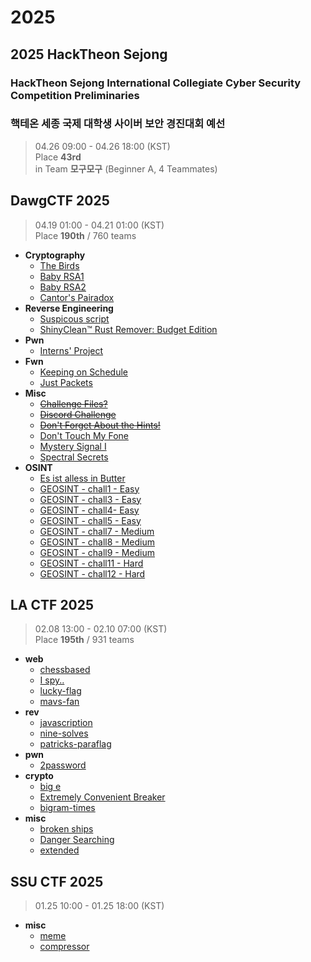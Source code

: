 # 2025
## 2025 HackTheon Sejong 
### HackTheon Sejong International Collegiate Cyber Security Competition Preliminaries
### 핵테온 세종 국제 대학생 사이버 보안 경진대회 예선
> 04.26 09:00 - 04.26 18:00 (KST)  
> Place **43rd**  
> in Team **모구모구** (Beginner A, 4 Teammates)  

## DawgCTF 2025
> 04.19 01:00 - 04.21 01:00 (KST)   
> Place **190th** / 760 teams
* **Cryptography**
  * [The Birds](https://github.com/hyungin0505/CTF-WriteUp/tree/main/2025/DawgCTF%202025#the-birds)
  * [Baby RSA1](https://github.com/hyungin0505/CTF-WriteUp/tree/main/2025/DawgCTF%202025#baby-rsa1)
  * [Baby RSA2](https://github.com/hyungin0505/CTF-WriteUp/tree/main/2025/DawgCTF%202025#baby-rsa2)
  * [Cantor's Pairadox](https://github.com/hyungin0505/CTF-WriteUp/tree/main/2025/DawgCTF%202025#cantors-pairadox)
* **Reverse Engineering**
  * [Suspicous script](https://github.com/hyungin0505/CTF-WriteUp/tree/main/2025/DawgCTF%202025#suspicious-script)
  * [ShinyClean™ Rust Remover: Budget Edition](https://github.com/hyungin0505/CTF-WriteUp/tree/main/2025/DawgCTF%202025#shinyclean-rust-remover-budget-edition)
* **Pwn**
  * [Interns' Project](https://github.com/hyungin0505/CTF-WriteUp/tree/main/2025/DawgCTF%202025#interns-project)
* **Fwn**
  * [Keeping on Schedule](https://github.com/hyungin0505/CTF-WriteUp/tree/main/2025/DawgCTF%202025#interns-projectㅋ)
  * [Just Packets](https://github.com/hyungin0505/CTF-WriteUp/tree/main/2025/DawgCTF%202025#just-packets)
* **Misc**
  * ~~[Challenge Files?](https://github.com/hyungin0505/CTF-WriteUp/tree/main/2025/DawgCTF%202025#challenge-files)~~
  * ~~[Discord Challenge](https://github.com/hyungin0505/CTF-WriteUp/tree/main/2025/DawgCTF%202025#discord-challenge)~~
  * ~~[Don't Forget About the Hints!](https://github.com/hyungin0505/CTF-WriteUp/tree/main/2025/DawgCTF%202025#dont-forget-about-the-hints)~~
  * [Don't Touch My Fone](https://github.com/hyungin0505/CTF-WriteUp/tree/main/2025/DawgCTF%202025#dont-touch-my-fone)
  * [Mystery Signal I](https://github.com/hyungin0505/CTF-WriteUp/tree/main/2025/DawgCTF%202025#mystery-signal-i)
  * [Spectral Secrets](https://github.com/hyungin0505/CTF-WriteUp/tree/main/2025/DawgCTF%202025#spectral-secrets)
* **OSINT**
  * [Es ist alless in Butter](https://github.com/hyungin0505/CTF-WriteUp/tree/main/2025/DawgCTF%202025#es-ist-alless-in-butter)
  * [GEOSINT - chall1 - Easy](https://github.com/hyungin0505/CTF-WriteUp/tree/main/2025/DawgCTF%202025#geosint---chall1---easy)
  * [GEOSINT - chall3 - Easy](https://github.com/hyungin0505/CTF-WriteUp/tree/main/2025/DawgCTF%202025#geosint---chall3---easy)
  * [GEOSINT - chall4- Easy](https://github.com/hyungin0505/CTF-WriteUp/tree/main/2025/DawgCTF%202025#geosint---chall4---easy)
  * [GEOSINT - chall5 - Easy](https://github.com/hyungin0505/CTF-WriteUp/tree/main/2025/DawgCTF%202025#geosint---chall5---easy)
  * [GEOSINT - chall7 - Medium](https://github.com/hyungin0505/CTF-WriteUp/tree/main/2025/DawgCTF%202025#geosint---chall7---medium)
  * [GEOSINT - chall8 - Medium](https://github.com/hyungin0505/CTF-WriteUp/tree/main/2025/DawgCTF%202025#geosint---chall8---medium)
  * [GEOSINT - chall9 - Medium](https://github.com/hyungin0505/CTF-WriteUp/tree/main/2025/DawgCTF%202025#geosint---chall9---medium)
  * [GEOSINT - chall11 - Hard](https://github.com/hyungin0505/CTF-WriteUp/tree/main/2025/DawgCTF%202025#geosint---chall11---hard)
  * [GEOSINT - chall12 - Hard](https://github.com/hyungin0505/CTF-WriteUp/tree/main/2025/DawgCTF%202025#geosint---chall12---hard)

## LA CTF 2025
> 02.08 13:00 - 02.10 07:00 (KST)   
> Place **195th** / 931 teams     
* **web**
  * [chessbased](https://github.com/hyungin0505/CTF-WriteUp/tree/main/2025/LA%20CTF%202025#chessbased)
  * [I spy..](https://github.com/hyungin0505/CTF-WriteUp/tree/main/2025/LA%20CTF%202025#i-spy)
  * [lucky-flag](https://github.com/hyungin0505/CTF-WriteUp/tree/main/2025/LA%20CTF%202025#lucky-flag)
  * [mavs-fan](https://github.com/hyungin0505/CTF-WriteUp/tree/main/2025/LA%20CTF%202025#mavs-fan)
* **rev**
  * [javascription](https://github.com/hyungin0505/CTF-WriteUp/tree/main/2025/LA%20CTF%202025#javascription)
  * [nine-solves](https://github.com/hyungin0505/CTF-WriteUp/tree/main/2025/LA%20CTF%202025#nine-solves)
  * [patricks-paraflag](https://github.com/hyungin0505/CTF-WriteUp/tree/main/2025/LA%20CTF%202025#patricks-paraflag)
* **pwn**
  * [2password](https://github.com/hyungin0505/CTF-WriteUp/tree/main/2025/LA%20CTF%202025#2password)
* **crypto**
  * [big e]()
  * [Extremely Convenient Breaker]()
  * [bigram-times](https://github.com/hyungin0505/CTF-WriteUp/tree/main/2025/LA%20CTF%202025#bigram-times)  
* **misc**
  * [broken ships](https://github.com/hyungin0505/CTF-WriteUp/tree/main/2025/LA%20CTF%202025#broken-ships)
  * [Danger Searching](https://github.com/hyungin0505/CTF-WriteUp/tree/main/2025/LA%20CTF%202025#broken-ships)
  * [extended](https://github.com/hyungin0505/CTF-WriteUp/tree/main/2025/LA%20CTF%202025#extended)

## SSU CTF 2025
> 01.25 10:00 - 01.25 18:00 (KST)   
* **misc**
  * [meme](https://github.com/hyungin0505/CTF-WriteUp/tree/main/2025/SSU%20CTF%202025#meme)
  * [compressor](https://github.com/hyungin0505/CTF-WriteUp/tree/main/2025/SSU%20CTF%202025#compressor)